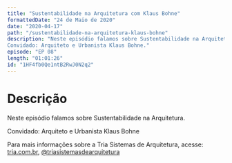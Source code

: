 ```yaml
---
title: "Sustentabilidade na Arquitetura com Klaus Bohne"
formattedDate: "24 de Maio de 2020"
date: "2020-04-17"
path: "/sustentabilidade-na-arquitetura-klaus-bohne"
description: "Neste episódio falamos sobre Sustentabilidade na Arquitetura.
Convidado: Arquiteto e Urbanista Klaus Bohne."
episode: "EP 08"
length: "01:01:26"
id: "1HF4fb0Qe1ntB2RwJ0N2q2"
---
```


# Descrição

Neste episódio falamos sobre Sustentabilidade na Arquitetura.

Convidado: Arquiteto e Urbanista Klaus Bohne

Para mais informações sobre a Tria Sistemas de Arquitetura, acesse: [tria.com.br](http://tria.com.br/),
[@triasistemasdearquitetura](https://www.instagram.com/triasistemasdearquitetura/)
